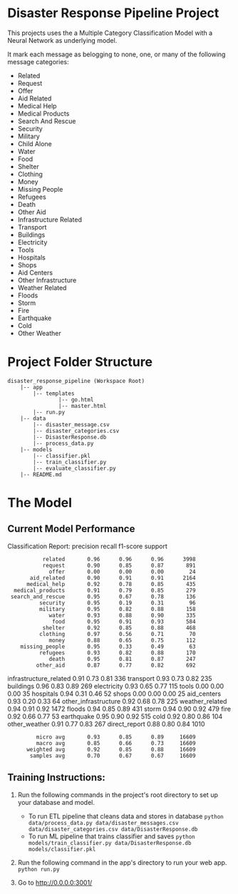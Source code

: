 # Disaster Response Pipeline Project

This projects uses the a Multiple Category Classification Model with a Neural Network as underlying model.

It mark each message as belogging to none, one, or many of the following message categories:

- Related
- Request
- Offer
- Aid Related
- Medical Help
- Medical Products
- Search And Rescue
- Security
- Military
- Child Alone
- Water
- Food
- Shelter
- Clothing
- Money
- Missing People
- Refugees
- Death
- Other Aid
- Infrastructure Related
- Transport
- Buildings
- Electricity
- Tools
- Hospitals
- Shops
- Aid Centers
- Other Infrastructure
- Weather Related
- Floods
- Storm
- Fire
- Earthquake
- Cold
- Other Weather

# Project Folder Structure

    disaster_response_pipeline (Workspace Root)
        |-- app
            |-- templates
                    |-- go.html
                    |-- master.html
            |-- run.py
        |-- data
            |-- disaster_message.csv
            |-- disaster_categories.csv
            |-- DisasterResponse.db
            |-- process_data.py
        |-- models
            |-- classifier.pkl
            |-- train_classifier.py
            |-- evaluate_classifier.py
        |-- README.md

# The Model

## Current Model Performance

Classification Report:
                         precision    recall  f1-score   support

               related       0.96      0.96      0.96      3998
               request       0.90      0.85      0.87       891
                 offer       0.00      0.00      0.00        24
           aid_related       0.90      0.91      0.91      2164
          medical_help       0.92      0.78      0.85       435
      medical_products       0.91      0.79      0.85       279
     search_and_rescue       0.95      0.67      0.78       136
              security       0.95      0.19      0.31        96
              military       0.95      0.82      0.88       158
                 water       0.93      0.88      0.90       335
                  food       0.95      0.91      0.93       584
               shelter       0.92      0.85      0.88       468
              clothing       0.97      0.56      0.71        70
                 money       0.88      0.65      0.75       112
        missing_people       0.95      0.33      0.49        63
              refugees       0.93      0.82      0.88       170
                 death       0.95      0.81      0.87       247
             other_aid       0.87      0.77      0.82       692
infrastructure_related       0.91      0.73      0.81       336
             transport       0.93      0.73      0.82       235
             buildings       0.96      0.83      0.89       269
           electricity       0.93      0.65      0.77       115
                 tools       0.00      0.00      0.00        35
             hospitals       0.94      0.31      0.46        52
                 shops       0.00      0.00      0.00        25
           aid_centers       0.93      0.20      0.33        64
  other_infrastructure       0.92      0.68      0.78       225
       weather_related       0.94      0.91      0.92      1472
                floods       0.94      0.85      0.89       431
                 storm       0.94      0.90      0.92       479
                  fire       0.92      0.66      0.77        53
            earthquake       0.95      0.90      0.92       515
                  cold       0.92      0.80      0.86       104
         other_weather       0.91      0.77      0.83       267
         direct_report       0.88      0.80      0.84      1010

             micro avg       0.93      0.85      0.89     16609
             macro avg       0.85      0.66      0.73     16609
          weighted avg       0.92      0.85      0.88     16609
           samples avg       0.70      0.67      0.67     16609

## Training Instructions:
1. Run the following commands in the project's root directory to set up your database and model.

    - To run ETL pipeline that cleans data and stores in database
        `python data/process_data.py data/disaster_messages.csv data/disaster_categories.csv data/DisasterResponse.db`
    - To run ML pipeline that trains classifier and saves
        `python models/train_classifier.py data/DisasterResponse.db models/classifier.pkl`

2. Run the following command in the app's directory to run your web app.
    `python run.py`

3. Go to http://0.0.0.0:3001/
